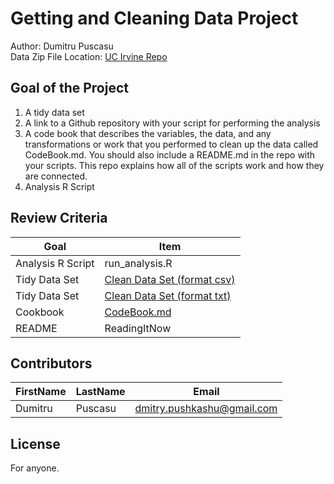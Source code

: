 # Getting and Cleaning Data Project
Author: Dumitru Puscasu <br />
Data Zip File Location: [UC Irvine Repo](https://d396qusza40orc.cloudfront.net/getdata%2Fprojectfiles%2FUCI%20HAR%20Dataset.zip "Clicking will download the data")

## Goal of the Project
1. A tidy data set 
2. A link to a Github repository with your script for performing the analysis 
3. A code book that describes the variables, the data, and any transformations or work that you performed to clean up the data called CodeBook.md. You should also include a README.md in the repo with your scripts. This repo explains how all of the scripts work and how they are connected.
4. Analysis R Script

## Review Criteria

Goal | Item 
--- | --- 
Analysis R Script |  run_analysis.R
Tidy Data Set |  [Clean Data Set (format csv)](https://github.com/dpushkashu/datasciencecoursera/blob/master/tidyData.csv)
Tidy Data Set |  [Clean Data Set (format txt)](https://github.com/dpushkashu/datasciencecoursera/blob/master/tidyData.txt)
Cookbook | [CodeBook.md](https://github.com/dpushkashu/datasciencecoursera/blob/master/CodeBook.md) 
README | ReadingItNow 

## Contributors

FirstName | LastName | Email
--- | --- | ---
Dumitru |  Puscasu |  <dmitry.pushkashu@gmail.com>

## License

For anyone.
